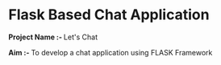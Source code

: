 # Flask Based Chat Application

<b> Project Name :- </b> Let's Chat

<b> Aim :- </b>  To develop a chat application using FLASK Framework

 
